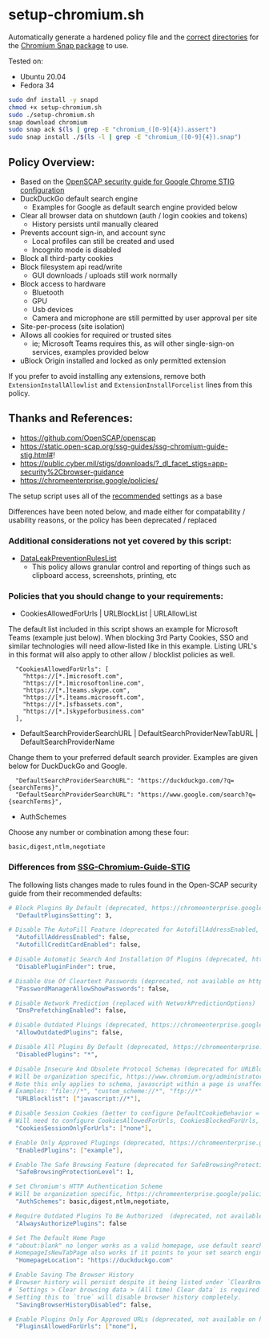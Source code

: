 # setup-chromium.sh

Automatically generate a hardened policy file and the [correct](https://bugs.launchpad.net/ubuntu/+source/chromium-browser/+bug/1714244) [directories](https://forum.snapcraft.io/t/auto-connecting-the-system-files-interface-for-the-chromium-snap/20245) for the [Chromium Snap package](https://snapcraft.io/chromium) to use.

Tested on: 
* Ubuntu 20.04 
* Fedora 34

```bash
sudo dnf install -y snapd
chmod +x setup-chromium.sh
sudo ./setup-chromium.sh
snap download chromium
sudo snap ack $(ls | grep -E "chromium_([0-9]{4}).assert")
sudo snap install ./$(ls -l | grep -E "chromium_([0-9]{4}).snap")
```

## Policy Overview:
* Based on the [OpenSCAP security guide for Google Chrome STIG configuration](https://static.open-scap.org/ssg-guides/ssg-chromium-guide-stig.html#)
* DuckDuckGo default search engine
  - Examples for Google as default search engine provided below
* Clear all browser data on shutdown (auth / login cookies and tokens)
  - History persists until manually cleared
* Prevents account sign-in, and account sync
  - Local profiles can still be created and used
  - Incognito mode is disabled
* Block all third-party cookies
* Block filesystem api read/write
  - GUI downloads / uploads still work normally
* Block access to hardware
  - Bluetooth
  - GPU
  - Usb devices 
  - Camera and microphone are still permitted by user approval per site
* Site-per-process (site isolation)
* Allows all cookies for required or trusted sites 
  - ie; Microsoft Teams requires this, as will other single-sign-on services, examples provided below
* uBlock Origin installed and locked as only permitted extension

If you prefer to avoid installing any extensions, remove both `ExtensionInstallAllowlist` and `ExtensionInstallForcelist` lines from this policy.

## Thanks and References:

* https://github.com/OpenSCAP/openscap
* https://static.open-scap.org/ssg-guides/ssg-chromium-guide-stig.html#!
* https://public.cyber.mil/stigs/downloads/?_dl_facet_stigs=app-security%2Cbrowser-guidance
* https://chromeenterprise.google/policies/

The setup script uses all of the [recommended](https://static.open-scap.org/ssg-guides/ssg-chromium-guide-stig.html#!) settings as a base

Differences have been noted below, and made either for compatability / usability reasons, or the policy has been deprecated / replaced

### Additional considerations not yet covered by this script:

* [DataLeakPreventionRulesList](https://chromeenterprise.google/policies/#DataLeakPreventionRulesList)
  - This policy allows granular control and reporting of things such as clipboard access, screenshots, printing, etc

### Policies that you should change to your requirements:

* CookiesAllowedForUrls | URLBlockList | URLAllowList

The default list included in this script shows an example for Microsoft Teams (example just below). When blocking 3rd Party Cookies, SSO and similar technologies will need allow-listed like in this example. Listing URL's in this format will also apply to other allow / blocklist policies as well.
```
  "CookiesAllowedForUrls": [
    "https://[*.]microsoft.com",
    "https://[*.]microsoftonline.com",
    "https://[*.]teams.skype.com",
    "https://[*.]teams.microsoft.com",
    "https://[*.]sfbassets.com",
    "https://[*.]skypeforbusiness.com"
  ],
```

* DefaultSearchProviderSearchURL | DefaultSearchProviderNewTabURL | DefaultSearchProviderName

Change them to your preferred default search provider. Examples are given below for DuckDuckGo and Google.

```
  "DefaultSearchProviderSearchURL": "https://duckduckgo.com/?q={searchTerms}",
  "DefaultSearchProviderSearchURL": "https://www.google.com/search?q={searchTerms}",
```

* AuthSchemes

Choose any number or combination among these four:

```
basic,digest,ntlm,negotiate
```

### Differences from [SSG-Chromium-Guide-STIG](https://static.open-scap.org/ssg-guides/ssg-chromium-guide-stig.html#!)

The following lists changes made to rules found in the Open-SCAP security guide from their recommended defaults:

```sh
# Block Plugins By Default (deprecated, https://chromeenterprise.google/policies/#DefaultPluginsSetting)
  "DefaultPluginsSetting": 3,

# Disable The AutoFill Feature (deprecated for AutofillAddressEnabled, AutofillCreditCardEnabled)
  "AutofillAddressEnabled": false,
  "AutofillCreditCardEnabled": false,

# Disable Automatic Search And Installation Of Plugins (deprecated, https://chromeenterprise.google/policies/#DisablePluginFinder)
  "DisablePluginFinder": true,

# Disable Use Of Cleartext Passwords (deprecated, not available on https://chromeenterprise.google/policies/)
  "PasswordManagerAllowShowPasswords": false,

# Disable Network Prediction (replaced with NetworkPredictionOptions)
  "DnsPrefetchingEnabled": false,

# Disable Outdated Pluings (deprecated, https://chromeenterprise.google/policies/#AllowOutdatedPlugins)
  "AllowOutdatedPlugins": false,

# Disable All Plugins By Default (deprecated, https://chromeenterprise.google/policies/#DisabledPlugins)
  "DisabledPlugins": "*",

# Disable Insecure And Obsolete Protocol Schemas (deprecated for URLBlocklist)
# Will be organization specific, https://www.chromium.org/administrators/url-blocklist-filter-format
# Note this only applies to schema, javascript within a page is unaffected by the given setting https://chromeenterprise.google/policies/?policy=URLBlocklist
# Examples: "file://*", "custom_scheme://*", "ftp://*"
  "URLBlocklist": ["javascript://*"],

# Disable Session Cookies (better to configure DefaultCookieBehavior = 4)
# Will need to configure CookiesAllowedForUrls, CookiesBlockedForUrls, RestoreOnStartup
  "CookiesSessionOnlyForUrls": ["none"],

# Enable Only Approved Plugings (deprecated, https://chromeenterprise.google/policies/#EnabledPlugins)
  "EnabledPlugins": ["example"],

# Enable The Safe Browsing Feature (deprecated for SafeBrowsingProtectionLevel)
  "SafeBrowsingProtectionLevel": 1,

# Set Chromium's HTTP Authentication Scheme
# Will be organization specific, https://chromeenterprise.google/policies/#AuthSchemes
  "AuthSchemes": basic,digest,ntlm,negotiate,

# Require Outdated Plugins To Be Authorized  (deprecated, not available on https://chromeenterprise.google/policies/)
  "AlwaysAuthorizePlugins": false

# Set The Default Home Page
# "about:blank" no longer works as a valid homepage, use default search provider URL instead.
# HomepageIsNewTabPage also works if it points to your set search engine.
  "HomepageLocation": "https://duckduckgo.com"

# Enable Saving The Browser History
# Browser history will persist despite it being listed under `ClearBrowsingDataOnExitList` in this script.
# `Settings > Clear browsing data > (All time) Clear data` is required to clear history.
# Setting this to `true` will disable browser history completely.
  "SavingBrowserHistoryDisabled": false,

# Enable Plugins Only For Approved URLs (deprecated, not available on https://chromeenterprise.google/policies/)
  "PluginsAllowedForUrls": ["none"],
```
